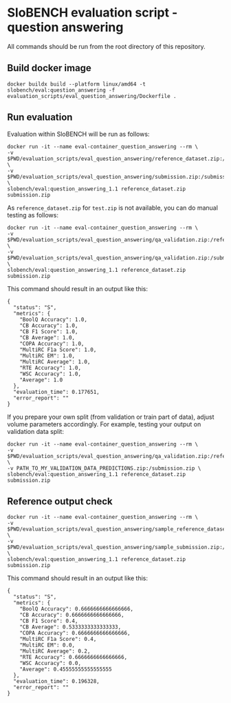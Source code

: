 # SloBENCH evaluation script - question answering

All commands should be run from the root directory of this repository.

## Build docker image 
```
docker buildx build --platform linux/amd64 -t slobench/eval:question_answering -f evaluation_scripts/eval_question_answering/Dockerfile .
```

## Run evaluation 

Evaluation within SloBENCH will be run as follows:

```
docker run -it --name eval-container_question_answering --rm \
-v $PWD/evaluation_scripts/eval_question_answering/reference_dataset.zip:/reference_dataset.zip \
-v $PWD/evaluation_scripts/eval_question_answering/submission.zip:/submission.zip \
slobench/eval:question_answering_1.1 reference_dataset.zip submission.zip
```

As `reference_dataset.zip` for `test.zip` is not available, you can do manual testing as follows:


```
docker run -it --name eval-container_question_answering --rm \
-v $PWD/evaluation_scripts/eval_question_answering/qa_validation.zip:/reference_dataset.zip \
-v $PWD/evaluation_scripts/eval_question_answering/qa_validation.zip:/submission.zip \
slobench/eval:question_answering_1.1 reference_dataset.zip submission.zip
```

This command should result in an output like this:


```
{
  "status": "S",
  "metrics": {
    "BoolQ Accuracy": 1.0,
    "CB Accuracy": 1.0,
    "CB F1 Score": 1.0,
    "CB Average": 1.0,
    "COPA Accuracy": 1.0,
    "MultiRC F1a Score": 1.0,
    "MultiRC EM": 1.0,
    "MultiRC Average": 1.0,
    "RTE Accuracy": 1.0,
    "WSC Accuracy": 1.0,
    "Average": 1.0
  },
  "evaluation_time": 0.177651,
  "error_report": ""
}
```

If you prepare your own split (from validation or train part of data), adjust volume parameters accordingly. For example, testing your output on validation data split: 

```
docker run -it --name eval-container_question_answering --rm \
-v $PWD/evaluation_scripts/eval_question_answering/qa_validation.zip:/reference_dataset.zip \
-v PATH_TO_MY_VALIDATION_DATA_PREDICTIONS.zip:/submission.zip \
slobench/eval:question_answering_1.1 reference_dataset.zip submission.zip
```

## Reference output check

```
docker run -it --name eval-container_question_answering --rm \
-v $PWD/evaluation_scripts/eval_question_answering/sample_reference_dataset.zip:/reference_dataset.zip \
-v $PWD/evaluation_scripts/eval_question_answering/sample_submission.zip:/submission.zip \
slobench/eval:question_answering_1.1 reference_dataset.zip submission.zip
```

This command should result in an output like this:


```
{
  "status": "S",
  "metrics": {
    "BoolQ Accuracy": 0.6666666666666666,
    "CB Accuracy": 0.6666666666666666,
    "CB F1 Score": 0.4,
    "CB Average": 0.5333333333333333,
    "COPA Accuracy": 0.6666666666666666,
    "MultiRC F1a Score": 0.4,
    "MultiRC EM": 0.0,
    "MultiRC Average": 0.2,
    "RTE Accuracy": 0.6666666666666666,
    "WSC Accuracy": 0.0,
    "Average": 0.45555555555555555
  },
  "evaluation_time": 0.196328,
  "error_report": ""
}
```